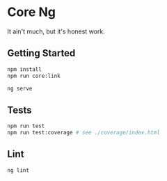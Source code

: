 # Core Ng
It ain't much, but it's honest work. 


## Getting Started

```bash
npm install
npm run core:link

ng serve
```

## Tests

```bash
npm run test
npm run test:coverage # see ./coverage/index.html
```


## Lint

```bash
ng lint
```
